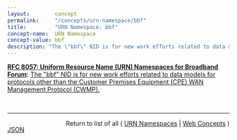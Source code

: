 ```yaml
---
layout:        concept
permalink:     "/concepts/urn-namespace/bbf"
title:         "URN Namespace: bbf"
concept-name:  URN Namespace
concept-value: bbf
description: "The \"bbf\" NID is for new work efforts related to data models for protocols other than the Customer Premises Equipment (CPE) WAN Management Protocol (CWMP)."
---
```


**[RFC 8057: Uniform Resource Name (URN) Namespaces for Broadband Forum](/specs/IETF/RFC/8057 "GeoJSON is a geospatial data interchange format based on JavaScript Object Notation (JSON). It defines several types of JSON objects and the manner in which they are combined to represent data about geographic features, their properties, and their spatial extents. GeoJSON uses a geographic coordinate reference system, World Geodetic System 1984, and units of decimal degrees."):** [The "bbf" NID is for new work efforts related to data models for protocols other than the Customer Premises Equipment (CPE) WAN Management Protocol (CWMP).](http://tools.ietf.org/html/rfc8057#section-2 "Read documentation for URN Namespace &#34;bbf&#34;")

<br/>
<hr/>

<p style="float : left"><a href="./bbf.json" title="JSON representing this particular Web Concept value">JSON</a></p>
<p style="text-align: right">Return to list of all ( <a href="../urn-namespace/">URN Namespaces</a> | <a href="../">Web Concepts</a> )</p>
